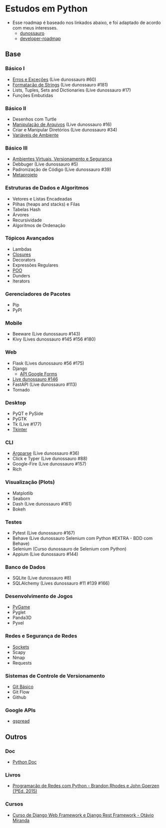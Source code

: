 # Estudos em Python
  * Esse roadmap é baseado nos linkados abaixo, e foi adaptado de acordo com meus interesses.
    * [dunossauro](https://roadmap.dunossauro.live/)
    * [developer-roadmap](https://roadmap.sh/python)

## Base

### Básico I
  * [Erros e Exceções](https://github.com/Augusto-Fadanelli/python-learn/tree/main/python_learn/erros-excecoes) (Live dunossauro #60)
  * [Formatação de Strings](https://github.com/Augusto-Fadanelli/python-learn/tree/main/python_learn/format) (Live dunossauro #181)
  * Lists, Tuples, Sets and Dictionaries (Live dunossauro #17)
  * Funções Embutidas

### Básico II
  * Desenhos com Turtle
  * [Manipulação de Arquivos](https://github.com/Augusto-Fadanelli/python-learn/tree/main/python_learn/manipulando_arquivos) (Live dunossauro #16)
  * Criar e Manipular Diretórios (Live dunossauro #34)
  * [Variáveis de Ambiente](https://github.com/Augusto-Fadanelli/python-learn/tree/main/python_learn/var_de_ambiente)


### Básico III
  * [Ambientes Virtuais, Versionamento e Segurança](https://github.com/Augusto-Fadanelli/python-learn/tree/main/python_learn/ambientes_virtuais)
  * Debbuger (Live dunossauro #5)
  * Padronização de Código (Live dunossauro #39)
  * [Metaprojeto](https://github.com/Augusto-Fadanelli/python-learn/tree/main/python_learn/metaprojeto)


### Estruturas de Dados e Algoritmos
  * Vetores e Listas Encadeadas
  * Pilhas (heaps and stacks) e Filas
  * Tabelas Hash
  * Árvores
  * Recursividade
  * Algoritmos de Ordenação

### Tópicos Avançados
  * Lambdas
  * [Closures](https://github.com/Augusto-Fadanelli/python-learn/blob/main/python_learn/closures.py)
  * Decorators
  * Expressões Regulares
  * [POO](https://github.com/Augusto-Fadanelli/python-learn/tree/main/python_learn/poo)
  * Dunders
  * Iterators

### Gerenciadores de Pacotes
  * Pip
  * PyPI

### Mobile
  * Beeware (Live dunossauro #143)
  * Kivy (Lives dunossauro #145 #156 #180)

### Web
  * Flask (Lives dunossauro #56 #175)
  * Django
    * [API Google Forms](https://github.com/Augusto-Fadanelli/python-learn/tree/main/python_learn/django/gforms)
  * [Live dunossauro #146](https://github.com/Augusto-Fadanelli/python-learn/tree/main/python_learn/django/du-146)
  * FastAPI (Live dunossauro #113)
  * Tornado

### Desktop
  * PyQT e PySide
  * PyGTK
  * Tk (Live #177)
  * [Tkinter](https://github.com/Augusto-Fadanelli/python-learn/tree/main/python_learn/tkinter)


### CLI
  * [Argparse](https://github.com/Augusto-Fadanelli/python-learn/tree/main/python_learn/argparse) (Live dunossauro #36)
  * Click e Typer (Live dunossauro #88)
  * Google-Fire (Live dunossauro #157)
  * Rich

### Visualização (Plots)
  * Matplotlib
  * Seaborn
  * Dash (Live dunossauro #161)
  * Bokeh

### Testes
  * Pytest (Live dunossauro #167)
  * Behave (Live dunossauro Selenium com Python #EXTRA - BDD com Behave)
  * Selenium (Curso dunossauro de Selenium com Python)
  * Appium (Live dunossauro #144)

### Banco de Dados
  * SQLite (Live dunossauro #8)
  * SQLAlchemy (Lives dunossauro #11 #139 #166)

### Desenvolvimento de Jogos
  * [PyGame](https://github.com/Augusto-Fadanelli/python-learn/tree/main/python_learn/pygame)
  * Pyglet
  * Panda3D
  * Pyxel

### Redes e Segurança de Redes
  * [Sockets](https://github.com/Augusto-Fadanelli/python-learn/tree/main/python_learn/sockets)
  * Scapy
  * Nmap
  * Requests

### Sistemas de Controle de Versionamento
  * [Git Básico](https://github.com/Augusto-Fadanelli/HOW-TO/blob/main/git/git.md)
  * Git Flow
  * Github

### Google APIs
  * [gspread](https://github.com/Augusto-Fadanelli/python-learn/tree/main/python_learn/gdocs-api/gspread)

## Outros

### Doc
  * [Python Doc](https://github.com/Augusto-Fadanelli/python-learn/blob/main/python_learn/doc/4-controle_de_fluxo.py)


### Livros
  * [Programação de Redes com Python - Brandon Rhodes e John Goerzen (1ªEd. 2015)](https://github.com/Augusto-Fadanelli/python-learn/tree/main/python_learn/programa%C3%A7%C3%A3o_de_redes_com_python)

### Cursos
  * [Curso de Django Web Framework e Django Rest Framework - Otávio Miranda](https://github.com/Augusto-Fadanelli/recipes)
